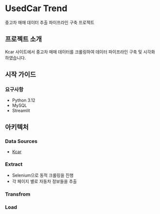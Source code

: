 # UsedCar Trend
중고차 매매 데이터 추출 파이프라인 구축 프로젝트

## 프로젝트 소개
Kcar 사이트에서 중고차 매매 데이터를 크롤링하여 데이터 파이프라인 구축 및 시각화하였습니다.

## 시작 가이드
### 요구사항
- Python 3.12
- MySQL
- Streamlit

## 아키텍처
### Data Sources
- [Kcar](https://www.kcar.com/bc/search)

### Extract
- Selenium으로 동적 크롤링을 진행
- 각 페이지 별로 자동차 정보들을 추출

### Transfrom
### Load
